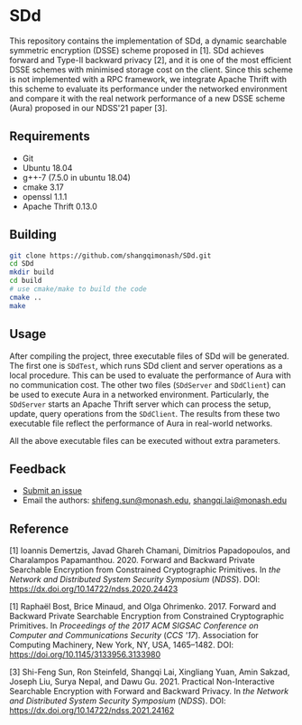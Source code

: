 # SDd

This repository contains the implementation of SDd, a dynamic searchable symmetric encryption (DSSE) scheme proposed in [1]. SDd achieves forward and Type-II backward privacy [2], and it is one of the most efficient DSSE schemes with minimised storage cost on the client. Since this scheme is not implemented with a RPC framework, we integrate Apache Thrift with this scheme to evaluate its performance under the networked environment and compare it with the real network performance of a new DSSE scheme (Aura) proposed in our NDSS'21 paper [3].



## Requirements

* Git
* Ubuntu 18.04
* g++-7 (7.5.0 in ubuntu 18.04)
* cmake 3.17
* openssl 1.1.1
* Apache Thrift 0.13.0



## Building

```bash
git clone https://github.com/shangqimonash/SDd.git
cd SDd
mkdir build
cd build
# use cmake/make to build the code
cmake ..
make
```



## Usage

After compiling the project, three executable files of SDd will be generated. The first one is `SDdTest`, which runs SDd client and server operations as a local procedure. This can be used to evaluate the performance of Aura with no communication cost. The other two files (`SDdServer` and `SDdClient`)  can be used to execute Aura in a networked environment. Particularly, the `SDdServer` starts an Apache Thrift server which can process the setup, update, query operations from the `SDdClient`. The results from these two executable file reflect the performance of Aura in real-world networks.

All the above executable files can be executed without extra parameters.



## Feedback

- [Submit an issue](https://github.com/shangqimonash/SDd/issues/new)
- Email the authors: shifeng.sun@monash.edu, shangqi.lai@monash.edu



## Reference

[1] Ioannis Demertzis, Javad Ghareh Chamani, Dimitrios Papadopoulos, and Charalampos Papamanthou. 2020. Forward and Backward Private Searchable Encryption from Constrained Cryptographic Primitives. In *the Network and Distributed System Security Symposium* (*NDSS*). DOI: https://dx.doi.org/10.14722/ndss.2020.24423

[1] Raphaël Bost, Brice Minaud, and Olga Ohrimenko. 2017. Forward and Backward Private Searchable Encryption from Constrained Cryptographic Primitives. In *Proceedings of the 2017 ACM SIGSAC Conference on Computer and Communications Security* (*CCS '17*). Association for Computing Machinery, New York, NY, USA, 1465–1482. DOI: https://doi.org/10.1145/3133956.3133980

[3] Shi-Feng Sun, Ron Steinfeld, Shangqi Lai, Xingliang Yuan, Amin Sakzad, Joseph Liu, Surya Nepal, and Dawu Gu. 2021. Practical Non-Interactive Searchable Encryption with Forward and Backward Privacy. In *the Network and Distributed System Security Symposium* (*NDSS*). DOI: https://dx.doi.org/10.14722/ndss.2021.24162



